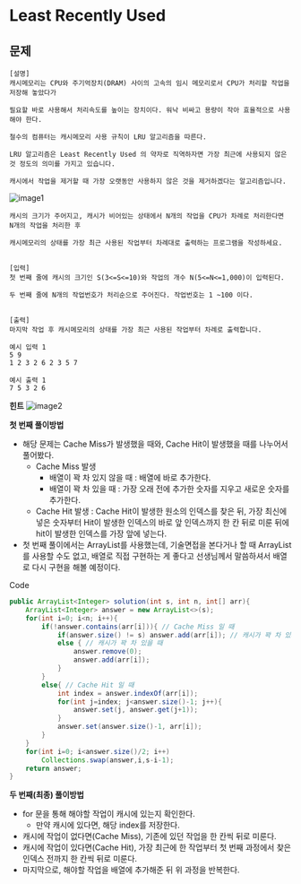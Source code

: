 # Least Recently Used

## 문제

```
[설명]
캐시메모리는 CPU와 주기억장치(DRAM) 사이의 고속의 임시 메모리로서 CPU가 처리할 작업을 저장해 놓았다가

필요할 바로 사용해서 처리속도를 높이는 장치이다. 워낙 비싸고 용량이 작아 효율적으로 사용해야 한다.

철수의 컴퓨터는 캐시메모리 사용 규칙이 LRU 알고리즘을 따른다.

LRU 알고리즘은 Least Recently Used 의 약자로 직역하자면 가장 최근에 사용되지 않은 것 정도의 의미를 가지고 있습니다.

캐시에서 작업을 제거할 때 가장 오랫동안 사용하지 않은 것을 제거하겠다는 알고리즘입니다.
```
![image1](https://cote.inflearn.com/public/upload/c366c701c2.jpg)
```
캐시의 크기가 주어지고, 캐시가 비어있는 상태에서 N개의 작업을 CPU가 차례로 처리한다면 N개의 작업을 처리한 후

캐시메모리의 상태를 가장 최근 사용된 작업부터 차례대로 출력하는 프로그램을 작성하세요.


[입력]
첫 번째 줄에 캐시의 크기인 S(3<=S<=10)와 작업의 개수 N(5<=N<=1,000)이 입력된다.

두 번째 줄에 N개의 작업번호가 처리순으로 주어진다. 작업번호는 1 ~100 이다.


[출력]
마지막 작업 후 캐시메모리의 상태를 가장 최근 사용된 작업부터 차례로 출력합니다.
```
```
예시 입력 1 
5 9
1 2 3 2 6 2 3 5 7

예시 출력 1
7 5 3 2 6
```
**힌트**
![image2](https://cote.inflearn.com/public/upload/3fe5828362.jpg)


**첫 번째 풀이방법**
- 해당 문제는 Cache Miss가 발생했을 때와, Cache Hit이 발생했을 때를 나누어서 풀어봤다.
  - Cache Miss 발생
    - 배열이 꽉 차 있지 않을 때 : 배열에 바로 추가한다.
    - 배열이 꽉 차 있을 때 : 가장 오래 전에 추가한 숫자를 지우고 새로운 숫자를 추가한다.
  - Cache Hit 발생 : Cache Hit이 발생한 원소의 인덱스를 찾은 뒤, 가장 최신에 넣은 숫자부터 Hit이 발생한 인덱스의 바로 앞 인덱스까지 한 칸 뒤로 미룬 뒤에 hit이 발생한 인덱스를 가장 앞에 넣는다.
- 첫 번째 풀이에서는 ArrayList를 사용했는데, 기술면접을 본다거나 할 때 ArrayList를 사용할 수도 없고, 배열로 직접 구현하는 게 좋다고 선생님께서 말씀하셔서 배열로 다시 구현을 해볼 예정이다.

Code
```java
public ArrayList<Integer> solution(int s, int n, int[] arr){
    ArrayList<Integer> answer = new ArrayList<>(s);
    for(int i=0; i<n; i++){
        if(!answer.contains(arr[i])){ // Cache Miss 일 때
            if(answer.size() != s) answer.add(arr[i]); // 캐시가 꽉 차 있지 않을 때
            else { // 캐시가 꽉 차 있을 때
                answer.remove(0);
                answer.add(arr[i]);
            }
        }
        else{ // Cache Hit 일 때
            int index = answer.indexOf(arr[i]);
            for(int j=index; j<answer.size()-1; j++){
                answer.set(j, answer.get(j+1));
            }
            answer.set(answer.size()-1, arr[i]);
        }
    }
    for(int i=0; i<answer.size()/2; i++)
        Collections.swap(answer,i,s-i-1);
    return answer;
}
```

**두 번째(최종) 풀이방법**
- for 문을 통해 해야할 작업이 캐시에 있는지 확인한다.
  - 만약 캐시에 있다면, 해당 index를 저장한다.
- 캐시에 작업이 없다면(Cache Miss), 기존에 있던 작업을 한 칸씩 뒤로 미룬다.
- 캐시에 작업이 있다면(Cache Hit), 가장 최근에 한 작업부터 첫 번째 과정에서 찾은 인덱스 전까지 한 칸씩 뒤로 미룬다.
- 마지막으로, 해야할 작업을 배열에 추가해준 뒤 위 과정을 반복한다.

